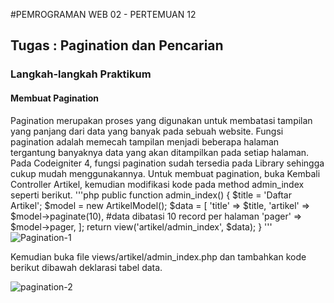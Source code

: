 #PEMROGRAMAN WEB 02 - PERTEMUAN 12
## Tugas : Pagination dan Pencarian

### Langkah-langkah Praktikum
#### Membuat Pagination
Pagination merupakan proses yang digunakan untuk membatasi tampilan yang panjang
dari data yang banyak pada sebuah website. Fungsi pagination adalah memecah tampilan
menjadi beberapa halaman tergantung banyaknya data yang akan ditampilkan pada
setiap halaman.
Pada Codeigniter 4, fungsi pagination sudah tersedia pada Library sehingga cukup mudah
menggunakannya.
Untuk membuat pagination, buka Kembali Controller Artikel, kemudian modifikasi kode
pada method admin_index seperti berikut.
'''php
    public function admin_index()
    {
        $title = 'Daftar Artikel';
        $model = new ArtikelModel();
        $data = [
            'title' => $title,
            'artikel' => $model->paginate(10), #data dibatasi 10 record per halaman
            'pager' => $model->pager,
        ];
        return view('artikel/admin_index', $data);
    }
 '''
![Pagination-1](https://github.com/SatrioPratama75/PW02-12/assets/92651803/7f604b7e-bc39-4561-82f1-bfeedecb458e)

Kemudian buka file views/artikel/admin_index.php dan tambahkan kode berikut
dibawah deklarasi tabel data.

![pagination-2](https://github.com/SatrioPratama75/PW02-12/assets/92651803/a4e80ff8-e55c-4718-95c5-0f944c765eee)
